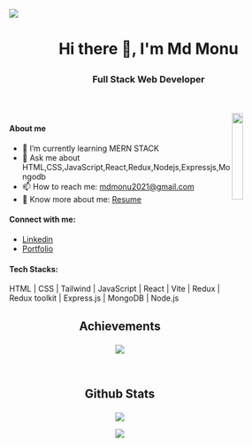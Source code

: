 ![](https://komarev.com/ghpvc/?username=mmonu01&color=orange)
<br/>
# <p align="center"> Hi there 👋, I'm Md Monu</p>
### <p align="center"> Full Stack Web Developer </p>


<br/>
<br/>


<img width="20%" align="right" src="https://user-images.githubusercontent.com/112859151/219491650-a243bdce-156c-4360-823b-207f7efb6af2.png"/>






 #### About me

- 🌱 I’m currently learning MERN STACK
- 💬 Ask me about HTML,CSS,JavaScript,React,Redux,Nodejs,Expressjs,Mongodb
- 📫 How to reach me: mdmonu2021@gmail.com
- :page_facing_up: Know more about me: <a href="https://drive.google.com/file/d/11wLwI3P-ywaIvOsCGf0TOaRKZeStk-gU/view?usp=share_link">Resume</a>


#### Connect with me:
- <a href="https://www.linkedin.com/in/mmonu01/">Linkedin</a>
- <a href="https://mmonu01.github.io/">Portfolio</a>


#### Tech Stacks:

HTML | CSS | Tailwind | JavaScript | React | Vite | Redux | Redux toolkit | Express.js | MongoDB | Node.js

## <p align="center">Achievements</p>

<p align="center">
<img align="center" src="https://github-profile-trophy.vercel.app/?username=mmonu01"/>
</p>

<br/>

## <p align="center">Github Stats</p>

<p align="center">
  <img src="https://github-readme-stats.vercel.app/api?username=mmonu01&show_icons=true&theme=transparent"/>
 </p>
 <p align="center">
 <img src="https://github-readme-streak-stats.herokuapp.com/?user=mmonu01&background=transparent&theme=tokyonight"/>
 </p>





<!--
**MMonu01/MMonu01** is a ✨ _special_ ✨ repository because its `README.md` (this file) appears on your GitHub profile.



Here are some ideas to get you started:
- 🔭 I’m currently working on ...

- 👯 I’m looking to collaborate on ...
- 🤔 I’m looking for help with ...

- 😄 Pronouns: ...
- ⚡ Fun fact: ...
-->
